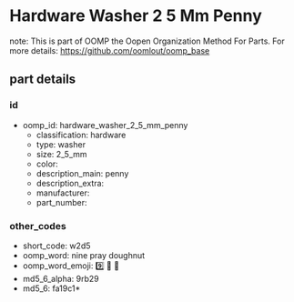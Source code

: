 # Hardware Washer 2 5 Mm Penny  

note: This is part of OOMP the Oopen Organization Method For Parts. For more details: https://github.com/oomlout/oomp_base

##  part details





### id
* oomp_id: hardware_washer_2_5_mm_penny
  * classification: hardware
  * type: washer
  * size: 2_5_mm
  * color: 
  * description_main: penny
  * description_extra: 
  * manufacturer: 
  * part_number: 

### other_codes
* short_code: w2d5
* oomp_word: nine pray doughnut
* oomp_word_emoji: :nine: :pray: :doughnut:
* md5_6_alpha: 9rb29
* md5_6: fa19c1* 